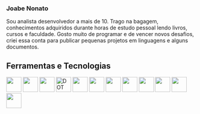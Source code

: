 ### Joabe Nonato
Sou analista desenvolvedor a mais de 10. 
Trago na bagagem, conhecimentos adquiridos durante horas de estudo pessoal lendo livros, cursos e faculdade.
Gosto muito de programar e de vencer novos desafios, criei essa conta para publicar pequenas projetos em linguagens e alguns documentos.

## Ferramentas e Tecnologias

<div>
<img src="https://cdn.jsdelivr.net/gh/devicons/devicon/icons/vscode/vscode-original.svg" width="40" height="40" />
<img src="https://cdn.jsdelivr.net/gh/devicons/devicon/icons/csharp/csharp-original.svg" width="40" height="40" />
<img src="https://cdn.jsdelivr.net/gh/devicons/devicon/icons/python/python-original-wordmark.svg"  width="40" height="40"  />          
<img title="DOT NET" src="https://cdn.jsdelivr.net/gh/devicons/devicon/icons/dot-net/dot-net-original-wordmark.svg" width="40" height="40" />
<img src="https://cdn.jsdelivr.net/gh/devicons/devicon/icons/javascript/javascript-original.svg" width="40" height="40" />
<img src="https://cdn.jsdelivr.net/gh/devicons/devicon/icons/flask/flask-original.svg" width="40" height="40" />
<img src="https://cdn.jsdelivr.net/gh/devicons/devicon/icons/bootstrap/bootstrap-original-wordmark.svg"  width="40" height="40" />
<img src="https://cdn.jsdelivr.net/gh/devicons/devicon/icons/git/git-original.svg"  width="40" height="40" />
<img src="https://cdn.jsdelivr.net/gh/devicons/devicon/icons/raspberrypi/raspberrypi-original.svg"  width="40" height="40" />
<img src="https://cdn.jsdelivr.net/gh/devicons/devicon/icons/ubuntu/ubuntu-plain.svg" width="40" height="40" />
<img src="https://cdn.jsdelivr.net/gh/devicons/devicon/icons/blender/blender-original.svg" width="40" height="40" />
<img src="https://cdn.jsdelivr.net/gh/devicons/devicon/icons/arduino/arduino-original.svg" width="40" height="40" />
          
          
          
                              
          
          
</div>     
